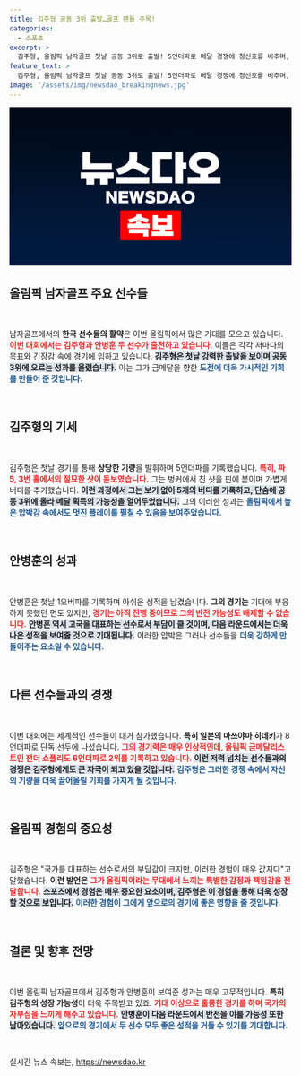```yaml
---
title: 김주형 공동 3위 출발…골프 팬들 주목!
categories:
  - 스포츠
excerpt: >
  김주형, 올림픽 남자골프 첫날 공동 3위로 출발! 5언더파로 메달 경쟁에 청신호를 비추며, 벙커에서 절묘한 버디로 기대감을 증폭시켰습니다. 일본의 마쓰야마가 선두를 달리며 긴장감이 더해지는 가운데, 그의 도전이 주목받고 있습니다!
feature_text: >
  김주형, 올림픽 남자골프 첫날 공동 3위로 출발! 5언더파로 메달 경쟁에 청신호를 비추며, 벙커에서 절묘한 버디로 기대감을 증폭시켰습니다. 일본의 마쓰야마가 선두를 달리며 긴장감이 더해지는 가운데, 그의 도전이 주목받고 있습니다!
image: '/assets/img/newsdao_breakingnews.jpg'
---
```


<p><img src="/assets/img/newsdao_breakingnews.jpg" alt="flaretime 속보" /></p>

<h2 data-ke-size="size26">올림픽 남자골프 주요 선수들</h2>

<p data-ke-size="size16">&nbsp;</p>

<p>남자골프에서의 <b>한국 선수들의 활약</b>은 이번 올림픽에서 많은 기대를 모으고 있습니다. <b><span style="color: #ee2323;">이번 대회에서는 김주형과 안병훈 두 선수가 출전하고 있습니다.</span></b> 이들은 각각 저마다의 목표와 긴장감 속에 경기에 임하고 있습니다. <b><span style="background-color: #21538527;">김주형은 첫날 강력한 출발을 보이며 공동 3위에 오르는 성과를 올렸습니다.</span></b> 이는 그가 금메달을 향한 <b><span style="color: #1a5490;">도전에 더욱 가시적인 기회를 만들어 준 것입니다.</span></b></p>

<p data-ke-size="size16">&nbsp;</p>

<h2 data-ke-size="size26">김주형의 기세</h2>

<p data-ke-size="size16">&nbsp;</p>

<p>김주형은 첫날 경기를 통해 <b>상당한 기량</b>을 발휘하며 5언더파를 기록했습니다. <b><span style="color: #ee2323;">특히, 파 5, 3번 홀에서의 절묘한 샷이 돋보였습니다.</span></b> 그는 벙커에서 친 샷을 핀에 붙이며 가볍게 버디를 추가했습니다. <b><span style="background-color: #21538527;">이런 과정에서 그는 보기 없이 5개의 버디를 기록하고, 단숨에 공동 3위에 올라 메달 획득의 가능성을 열어두었습니다.</span></b> 그의 이러한 성과는 <b><span style="color: #1a5490;">올림픽에서 높은 압박감 속에서도 멋진 플레이를 펼칠 수 있음을 보여주었습니다.</span></b></p>

<p data-ke-size="size16">&nbsp;</p>

<h2 data-ke-size="size26">안병훈의 성과</h2>

<p data-ke-size="size16">&nbsp;</p>

<p>안병훈은 첫날 1오버파를 기록하며 아쉬운 성적을 남겼습니다. <b>그의 경기는</b> 기대에 부응하지 못했던 면도 있지만, <b><span style="color: #ee2323;">경기는 아직 진행 중이므로 그의 반전 가능성도 배제할 수 없습니다.</span></b> <b><span style="background-color: #21538527;">안병훈 역시 고국을 대표하는 선수로서 부담이 클 것이며, 다음 라운드에서는 더욱 나은 성적을 보여줄 것으로 기대됩니다.</span></b> 이러한 압박은 그러나 선수들을 <b><span style="color: #1a5490;">더욱 강하게 만들어주는 요소일 수 있습니다.</span></b></p>

<p data-ke-size="size16">&nbsp;</p>

<h2 data-ke-size="size26">다른 선수들과의 경쟁</h2>

<p data-ke-size="size16">&nbsp;</p>

<p>이번 대회에는 세계적인 선수들이 대거 참가했습니다. <b>특히 일본의 마쓰야마 히데키</b>가 8언더파로 단독 선두에 나섰습니다. <b><span style="color: #ee2323;">그의 경기력은 매우 인상적인데, 올림픽 금메달리스트인 잰더 쇼플리도 6언더파로 2위를 기록하고 있습니다.</span></b> <b><span style="background-color: #21538527;">이런 저력 넘치는 선수들과의 경쟁은 김주형에게도 큰 자극이 되고 있을 것입니다.</span></b> <b><span style="color: #1a5490;">김주형은 그러한 경쟁 속에서 자신의 기량을 더욱 끌어올릴 기회를 가지게 될 것입니다.</span></b></p>

<p data-ke-size="size16">&nbsp;</p>

<h2 data-ke-size="size26">올림픽 경험의 중요성</h2>

<p data-ke-size="size16">&nbsp;</p>

<p>김주형은 "국가를 대표하는 선수로서의 부담감이 크지만, 이러한 경험이 매우 값지다"고 말했습니다. <b>이런 발언은</b> <b><span style="color: #ee2323;">그가 올림픽이라는 무대에서 느끼는 특별한 감정과 책임감을 전달합니다.</span></b> <b><span style="background-color: #21538527;">스포츠에서 경험은 매우 중요한 요소이며, 김주형은 이 경험을 통해 더욱 성장할 것으로 보입니다.</span></b> <b><span style="color: #1a5490;">이러한 경험이 그에게 앞으로의 경기에 좋은 영향을 줄 것입니다.</span></b></p>

<p data-ke-size="size16">&nbsp;</p>

<h2 data-ke-size="size26">결론 및 향후 전망</h2>

<p data-ke-size="size16">&nbsp;</p>

<p>이번 올림픽 남자골프에서 김주형과 안병훈이 보여준 성과는 매우 고무적입니다. <b>특히 김주형의 성장 가능성</b>이 더욱 주목받고 있죠. <b><span style="color: #ee2323;">기대 이상으로 훌륭한 경기를 하며 국가의 자부심을 느끼게 해주고 있습니다.</span></b> <b><span style="background-color: #21538527;">안병훈이 다음 라운드에서 반전을 이룰 가능성 또한 남아있습니다.</span></b> <b><span style="color: #1a5490;">앞으로의 경기에서 두 선수 모두 좋은 성적을 거둘 수 있기를 기대합니다.</span></b></p>

<p data-ke-size="size16">&nbsp;</p>
실시간 뉴스 속보는, <a href="https://newsdao.kr" rel="dofollow">https://newsdao.kr</a>


